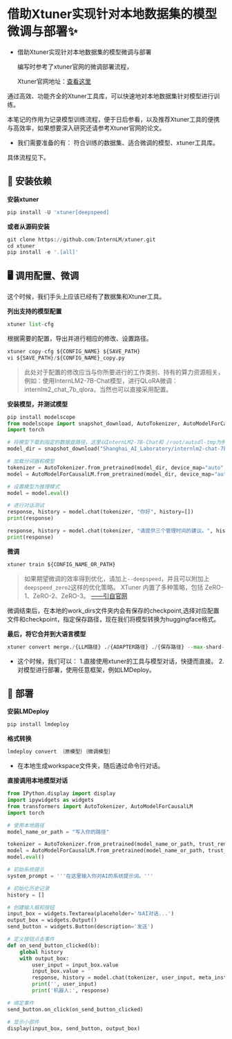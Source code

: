# 借助Xtuner实现针对本地数据集的模型微调与部署✨
* 借助Xtuner实现针对本地数据集的模型微调与部署

  编写时参考了xtuner官网的微调部署流程，

   Xtuner官网地址：[查看这里](https://github.com/InternLM/xtuner/blob/main/README_zh-CN.md)

通过高效、功能齐全的Xtuner工具库，可以快速地对本地数据集针对模型进行训练。

本笔记的作用为记录模型训练流程，便于日后参看，以及推荐Xtuner工具的便携与高效率，如果想要深入研究还请参考Xtuner官网的论文。

* 我们需要准备的有： 符合训练的数据集、适合微调的模型、xtuner工具库。

具体流程见下。

## 🧰 安装依赖 
**安装xtuner**
```python
pip install -U 'xtuner[deepspeed]

```
**或者从源码安装**
```python
git clone https://github.com/InternLM/xtuner.git
cd xtuner
pip install -e '.[all]'
```
## 🖥️ 调用配置、微调

这个时候，我们手头上应该已经有了数据集和Xtuner工具。

**列出支持的模型配置**
```python
xtuner list-cfg
```
根据需要的配置，导出并进行相应的修改、设置路径。

```python
xtuner copy-cfg ${CONFIG_NAME} ${SAVE_PATH}
vi ${SAVE_PATH}/${CONFIG_NAME}_copy.py
```
> 此处对于配置的修改应当与你所要进行的工作类别、持有的算力资源相关，例如：使用InternLM2-7B-Chat模型，进行QLoRA微调：internlm2_chat_7b_qlora，当然也可以直接采用配置。


**安装模型，并测试模型**
```python
pip install modelscope
from modelscope import snapshot_download, AutoTokenizer, AutoModelForCausalLM
import torch

# 将模型下载到指定的数据盘路径，这里以InternLM2-7B-Chat和 /root/autodl-tmp为例
model_dir = snapshot_download("Shanghai_AI_Laboratory/internlm2-chat-7b", cache_dir="/root/autodl-tmp")

# 加载分词器和模型
tokenizer = AutoTokenizer.from_pretrained(model_dir, device_map="auto", trust_remote_code=True)
model = AutoModelForCausalLM.from_pretrained(model_dir, device_map="auto", trust_remote_code=True, torch_dtype=torch.float16)

# 设置模型为推理模式
model = model.eval()

# 进行对话测试
response, history = model.chat(tokenizer, "你好", history=[])
print(response)

response, history = model.chat(tokenizer, "请提供三个管理时间的建议。", history=history)
print(response)
```

**微调**
```python
xtuner train ${CONFIG_NAME_OR_PATH}
```
> 如果期望微调的效率得到优化，请加上`--deepspeed`，并且可以附加上`deepspeed_zero2`这样的优化策略。
XTuner 内置了多种策略，包括 ZeRO-1、ZeRO-2、ZeRO-3。 [——引自官网](https://github.com/InternLM/xtuner/blob/main/README_zh-CN.md)


微调结束后，在本地的work_dirs文件夹内会有保存的checkpoint,选择对应配置文件和checkpoint，指定保存路径，现在我们将模型转换为huggingface格式。

**最后，将它合并到大语言模型**

```python
xtuner convert merge./{LLM路径} ./{ADAPTER路径} ./{保存路径} --max-shard-size 2GB
```

* 这个时候，我们可以：
  1.直接使用xtuner的工具与模型对话，快捷而直接。
  2.对模型进行部署，使用任意框架，例如LMDeploy。


## 📲 部署 

**安装LMDeploy**

```python
pip install lmdeploy
```

**格式转换**
```python
lmdeploy convert ｛原模型｝｛微调模型｝
```
* 在本地生成workspace文件夹，随后通过命令行对话。


**直接调用本地模型对话**
```python
from IPython.display import display
import ipywidgets as widgets
from transformers import AutoTokenizer, AutoModelForCausalLM
import torch

# 使用本地路径
model_name_or_path = "写入你的路径"

tokenizer = AutoTokenizer.from_pretrained(model_name_or_path, trust_remote_code=True)
model = AutoModelForCausalLM.from_pretrained(model_name_or_path, trust_remote_code=True, torch_dtype=torch.bfloat16).cuda()
model.eval()

# 初始系统提示
system_prompt = '''在这里输入你对AI的系统提示词。'''

# 初始化历史记录
history = []

# 创建输入框和按钮
input_box = widgets.Textarea(placeholder='与AI对话...')
output_box = widgets.Output()
send_button = widgets.Button(description='发送')

# 定义按钮点击事件
def on_send_button_clicked(b):
    global history
    with output_box:
        user_input = input_box.value
        input_box.value = ''
        response, history = model.chat(tokenizer, user_input, meta_instruction=system_prompt, history=history)
        print('', user_input)
        print('机器人:', response)

# 绑定事件
send_button.on_click(on_send_button_clicked)

# 显示小部件
display(input_box, send_button, output_box)
```

